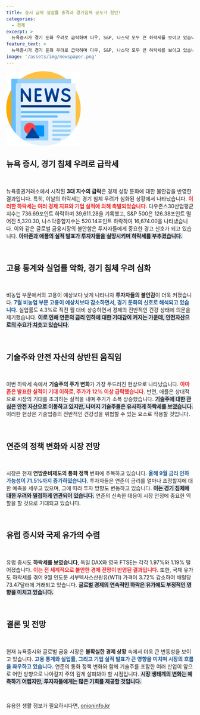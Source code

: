 ```yaml
---
title: 증시 급락 실업률 충격과 경기침체 공포가 원인!
categories:
  - 경제
excerpt: >
  뉴욕증시가 경기 둔화 우려로 급락하며 다우, S&P, 나스닥 모두 큰 하락세를 보이고 있습니다. 특히, 아마존과 인텔의 실적 부진이 충격을 안겼고, 연준의 금리 인하 전망이 커지면서 안전 자산으로의 이동이 가속화되고 있습니다.
feature_text: >
  뉴욕증시가 경기 둔화 우려로 급락하며 다우, S&P, 나스닥 모두 큰 하락세를 보이고 있습니다. 특히, 아마존과 인텔의 실적 부진이 충격을 안겼고, 연준의 금리 인하 전망이 커지면서 안전 자산으로의 이동이 가속화되고 있습니다.
image: '/assets/img/newspaper.png'
---
```


<p><img src="/assets/img/newspaper.png" alt="kimp 속보" /></p>

<h2 data-ke-size="size26">뉴욕 증시, 경기 침체 우려로 급락세</h2>

<p data-ke-size="size16">&nbsp;</p>

<p>뉴욕증권거래소에서 시작된 <b>3대 지수의 급락</b>은 경제 성장 둔화에 대한 불안감을 반영한 결과입니다. 특히, 이날의 하락세는 경기 침체 우려가 심화된 상황에서 나타났습니다. <b><span style="color: #ee2323;">이러한 하락세는 여러 경제 지표와 기업 실적에 의해 촉발되었습니다.</span></b> 다우존스30산업평균지수는 736.69포인트 하락하며 39,611.28을 기록했고, S&amp;P 500은 126.38포인트 떨어진 5,320.30, 나스닥종합지수는 520.14포인트 하락하여 16,674.00을 나타냈습니다. 이와 같은 글로벌 금융시장의 불안함은 투자자들에게 중요한 경고 신호가 되고 있습니다. <b><span style="background-color: #21538527;">아마존과 애플의 실적 발표가 투자자들을 실망시키며 하락세를 부추겼습니다.</span></b></p>

<p data-ke-size="size16">&nbsp;</p>

<h2 data-ke-size="size26">고용 통계와 실업률 악화, 경기 침체 우려 심화</h2>

<p data-ke-size="size16">&nbsp;</p>

<p>비농업 부문에서의 고용이 예상보다 낮게 나타나자 <b>투자자들의 불안감</b>이 더욱 커졌습니다. <b><span style="color: #1a5490;">7월 비농업 부문 고용이 예상치보다 감소하면서, 경기 둔화의 신호로 해석되고 있습니다.</span></b> 실업률도 4.3%로 직전 월 대비 상승하면서 경제의 전반적인 건강 상태에 의문을 제기했습니다. <b><span style="background-color: #21538527;">이로 인해 연준의 금리 인하에 대한 기대감이 커지는 가운데, 안전자산으로의 수요가 치솟고 있습니다.</span></b></p>

<p data-ke-size="size16">&nbsp;</p>

<h2 data-ke-size="size26">기술주와 안전 자산의 상반된 움직임</h2>

<p data-ke-size="size16">&nbsp;</p>

<p>이번 하락세 속에서 <b>기술주의 주가 변화</b>가 가장 두드러진 현상으로 나타났습니다. <b><span style="color: #ee2323;">아마존은 발표한 실적이 기대 이하로, 주가가 12% 이상 급락했습니다.</span></b> 반면, 애플은 상대적으로 시장의 기대를 초과하는 실적을 내며 주가가 소폭 상승했습니다. <b><span style="background-color: #21538527;">기술주에 대한 관심은 안전 자산으로 이동하고 있지만, 나머지 기술주들은 유사하게 하락세를 보였습니다.</span></b> 이러한 현상은 기술업종의 전반적인 건강성을 위협할 수 있는 요소로 작용할 것입니다.</p>

<p data-ke-size="size16">&nbsp;</p>

<h2 data-ke-size="size26">연준의 정책 변화와 시장 전망</h2>

<p data-ke-size="size16">&nbsp;</p>

<p>시장은 현재 <b>연방준비제도의 통화 정책</b> 변화에 주목하고 있습니다. <b><span style="color: #1a5490;">올해 9월 금리 인하 가능성이 71.5%까지 증가하였습니다.</span></b> 투자자들은 연준이 금리를 얼마나 조정할지에 대한 예측을 세우고 있으며, 그에 따라 투자 방향도 변동하고 있습니다. <b><span style="background-color: #21538527;">이는 경기 침체에 대한 우려와 밀접하게 연관되어 있습니다.</span></b> 연준의 신속한 대응이 시장 안정에 중요한 역할을 할 것으로 기대되고 있습니다.</p>

<p data-ke-size="size16">&nbsp;</p>

<h2 data-ke-size="size26">유럽 증시와 국제 유가의 수렴</h2>

<p data-ke-size="size16">&nbsp;</p>

<p>유럽 증시도 <b>하락세를 보였습니다</b>, 독일 DAX와 영국 FTSE는 각각 1.97%와 1.19% 떨어졌습니다. <b><span style="color: #ee2323;">이는 전 세계적으로 불안한 경제 전망이 반영된 결과입니다.</span></b> 또한, 국제 유가도 하락세를 겪어 9월 인도분 서부텍사스산원유(WTI) 가격이 3.72% 감소하여 배럴당 73.47달러에 거래되고 있습니다. <b><span style="background-color: #21538527;">글로벌 경제의 연속적인 하락은 유가에도 부정적인 영향을 미치고 있습니다.</span></b></p>

<p data-ke-size="size16">&nbsp;</p>

<h2 data-ke-size="size26">결론 및 전망</h2>

<p data-ke-size="size16">&nbsp;</p>

<p>현재 뉴욕증시와 글로벌 금융 시장은 <b>불확실한 경제 상황</b> 속에서 더욱 큰 변동성을 보이고 있습니다. <b><span style="color: #1a5490;">고용 통계와 실업률, 그리고 기업 실적 발표가 큰 영향을 미치며 시장의 흐름을 좌우하고 있습니다.</span></b> 연준의 통화 정책 변화와 함께 기술주를 포함한 여러 산업이 앞으로 어떤 방향으로 나아갈지 주의 깊게 살펴봐야 할 시점입니다. <b><span style="background-color: #21538527;">시장 생태계의 변화는 예측하기 어렵지만, 투자자들에게는 많은 기회를 제공할 것입니다.</span></b></p>

<p data-ke-size="size16">&nbsp;</p>
유용한 생활 정보가 필요하시다면, <a href="https://onioninfo.kr" rel="dofollow">onioninfo.kr</a>



